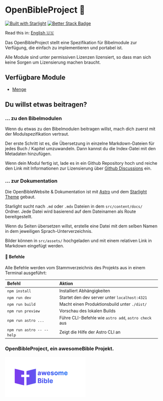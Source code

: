 # OpenBibleProject 📖
[![Built with Starlight](https://astro.badg.es/v2/built-with-starlight/tiny.svg)](https://starlight.astro.build) [![Better Stack Badge](https://uptime.betterstack.com/status-badges/v1/monitor/1ko0f.svg)](https://status.awesomebible.de/?utm_source=status_badge)

Read this in: [English 🇺🇸](README.md)

Das OpenBibleProject stellt eine Spezifikation für Bibelmodule zur Verfügung, die einfach zu implementieren und portabel ist.

Alle Module sind unter permissiven Lizenzen lizensiert, so dass man sich keine Sorgen um Lizensierung machen braucht.

## Verfügbare Module
- [Menge](https://github.com/OpenBibleProject/menge)


## Du willst etwas beitragen?
### ... zu den Bibelmodulen
Wenn du etwas zu den Bibelmodulen beitragen willst, mach dich zuerst mit der Modulspezifikation vertraut.

Der erste Schritt ist es, die Übersetzung in einzelne Markdown-Dateien für jedes Buch / Kapitel umzuwandeln. Dann kannst du die Index-Datei mit den Metadaten hinzufügen.

Wenn dein Modul fertig ist, lade es in ein Github Repository hoch und reiche den Link mit Informationen zur Lizensierung über [Github Discussions](https://github.com/orgs/OpenBibleProject/discussions/new?category=submit-modules) ein.

### ... zur Dokumentation
Die OpenBibleWebsite & Dokumentation ist mit [Astro](https://astro.build/) und dem [Starlight Theme](https://starlight.astro.build/de/) gebaut.

Starlight sucht nach `.md` oder `.mdx` Dateien in dem `src/content/docs/` Ordner. Jede Datei wird basierend auf dem Dateinamen als Route bereitgestellt.

Wenn du Seiten übersetzen willst, erstelle eine Datei mit dem selben Namen in dem jeweiligen Sprach-Unterverzeichnis.

Bilder können in `src/assets/` hochgeladen und mit einem relativen Link in Markdown eingefügt werden.

#### 🧞 Befehle
Alle Befehle werden vom Stammverzeichnis des Projekts aus in einem Terminal ausgeführt:

| Befehl                    | Aktion                                               |
| :------------------------ | :-----------------------------------------------     |
| `npm install`             | Installiert Abhängigkeiten                           |
| `npm run dev`             | Startet den dev server unter `localhost:4321`        |
| `npm run build`           | Macht einen Produktionsbuild unter `./dist/`         |
| `npm run preview`         | Vorschau des lokalen Builds                          |
| `npm run astro ...`       | Führe CLI-Befehle wie `astro add`, `astro check` aus |
| `npm run astro -- --help` | Zeigt die Hilfe der Astro CLI an                     |

### OpenBibleProject, ein awesomeBible Projekt.
<a href="https://awesomebible.de" target="_blank" rel="noopener noreferrer">
    <img src="https://raw.githubusercontent.com/awesomebible/assets/main/exports/svg/wordmark_gradient.svg" height="133" width="265" alt="awesomeBible Logo"></img>
</a>
